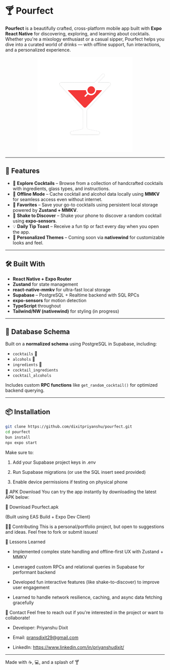 # 🍸 Pourfect

**Pourfect** is a beautifully crafted, cross-platform mobile app built with **Expo React Native** for discovering, exploring, and learning about cocktails. Whether you're a mixology enthusiast or a casual sipper, Pourfect helps you dive into a curated world of drinks — with offline support, fun interactions, and a personalized experience.

<div align="center">
  <img src="./assets/images/splash-icon.png" alt="Pourfect App Preview" width="300"/>
</div>

---

## 🚀 Features

- 🧭 **Explore Cocktails** – Browse from a collection of handcrafted cocktails with ingredients, glass types, and instructions.
- 💾 **Offline Mode** – Cache cocktail and alcohol data locally using **MMKV** for seamless access even without internet.
- 🌟 **Favorites** – Save your go-to cocktails using persistent local storage powered by **Zustand + MMKV**.
- 📳 **Shake to Discover** – Shake your phone to discover a random cocktail using **expo-sensors**.
- 💡 **Daily Tip Toast** – Receive a fun tip or fact every day when you open the app.
- 🧪 **Personalized Themes** – Coming soon via **nativewind** for customizable looks and feel.

---

## 🛠️ Built With

- **React Native + Expo Router**
- **Zustand** for state management
- **react-native-mmkv** for ultra-fast local storage
- **Supabase** – PostgreSQL + Realtime backend with SQL RPCs
- **expo-sensors** for motion detection
- **TypeScript** throughout
- **Tailwind/NW (nativewind)** for styling (in progress)

---

## 🧱 Database Schema

Built on a **normalized schema** using PostgreSQL in Supabase, including:

- `cocktails` 🍹
- `alcohols` 🥃
- `ingredients` 🌿
- `cocktail_ingredients`
- `cocktail_alcohols`

Includes custom **RPC functions** like `get_random_cocktail()` for optimized backend querying.

---

## 📦 Installation

```bash
git clone https://github.com/dixitpriyanshu/pourfect.git
cd pourfect
bun install
npx expo start
```

Make sure to:

1. Add your Supabase project keys in .env

2. Run Supabase migrations (or use the SQL insert seed provided)

3. Enable device permissions if testing on physical phone


📲 APK Download
You can try the app instantly by downloading the latest APK below:

🔗 Download Pourfect.apk

(Built using EAS Build + Expo Dev Client)

🧑‍💻 Contributing
This is a personal/portfolio project, but open to suggestions and ideas. Feel free to fork or submit issues!






🧠 Lessons Learned

- Implemented complex state handling and offline-first UX with Zustand + MMKV

- Leveraged custom RPCs and relational queries in Supabase for performant backend

- Developed fun interactive features (like shake-to-discover) to improve user engagement

- Learned to handle network resilience, caching, and async data fetching gracefully

📮 Contact
Feel free to reach out if you're interested in the project or want to collaborate!

- Developer: Priyanshu Dixit

- Email: <pransdixit29@gmail.com>

- LinkedIn: <https://www.linkedin.com/in/priyanshudixit/>

-----------

Made with ☕, 💻, and a splash of 🍸
